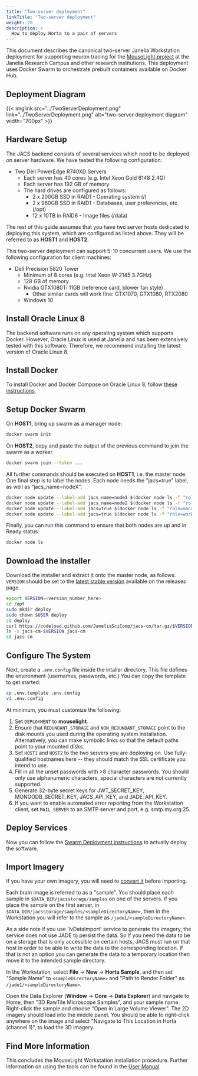 ```yaml
---
title: "Two-server deployment"
linkTitle: "Two-server deployment"
weight: 20
description: >
  How to deploy Horta to a pair of servers
---
```


This document describes the canonical two-server Janelia Workstation deployment for supporting neuron tracing for the [MouseLight project](https://www.janelia.org/project-team/mouselight) at the Janelia Research Campus and other research institutions. This deployment uses Docker Swarm to orchestrate prebuilt containers available on Docker Hub.

## Deployment Diagram

{{< imglink src="../TwoServerDeployment.png" link="../TwoServerDeployment.png" alt="two-server deployment diagram" width="700px" >}}

## Hardware Setup

The JACS backend consists of several services which need to be deployed on server hardware. We have tested the following configuration:

* Two Dell PowerEdge R740XD Servers
  * Each server has 40 cores (e.g. Intel Xeon Gold 6148 2.4G)
  * Each server has 192 GB of memory
  * The hard drives are configured as follows:
    * 2 x 200GB SSD in RAID1 - Operating system (/)
    * 2 x 960GB SSD in RAID1 - Databases, user preferences, etc. (/opt)
    * 12 x 10TB in RAID6 - Image files (/data)

The rest of this guide assumes that you have two server hosts dedicated to deploying this system, which are configured as listed above. They will be referred to as **HOST1** and **HOST2**.

This two-server deployment can support 5-10 concurrent users. We use the following configuration for client machines:

* Dell Precision 5820 Tower
  * Minimum of 8 cores (e.g. Intel Xeon W-2145 3.7GHz)
  * 128 GB of memory
  * Nvidia GTX1080Ti 11GB (reference card, blower fan style)
    * Other similar cards will work fine: GTX1070, GTX1080, RTX2080
  * Windows 10

## Install Oracle Linux 8

The backend software runs on any operating system which supports Docker. However, Oracle Linux is used at Janelia and has been extensively tested with this software. Therefore, we recommend installing the latest version of Oracle Linux 8.

## Install Docker

To install Docker and Docker Compose on Oracle Linux 8, follow [these instructions](../installingdocker).

## Setup Docker Swarm

On **HOST1**, bring up swarm as a manager node:

```bash
docker swarm init
```

On **HOST2**, copy and paste the output of the previous command to join the swarm as a worker.

```bash
docker swarm join --token ...
```

All further commands should be executed on **HOST1**, i.e. the master node. One final step is to label the nodes. Each node needs the "jacs=true" label, as well as "jacs_name=nodeX".

```bash
docker node update --label-add jacs_name=node1 $(docker node ls -f "role=manager" --format "{{.ID}}")
docker node update --label-add jacs_name=node2 $(docker node ls -f "role=worker" --format "{{.ID}}")
docker node update --label-add jacs=true $(docker node ls -f "role=manager" --format "{{.ID}}")
docker node update --label-add jacs=true $(docker node ls -f "role=worker" --format "{{.ID}}")
```

Finally, you can run this command to ensure that both nodes are up and in Ready status:

```bash
docker node ls
```

## Download the installer

Download the installer and extract it onto the master node, as follows. `VERSION` should be set to the [latest stable version](https://github.com/JaneliaSciComp/jacs-cm/releases) available on the releases page.

```bash
export VERSION=<version_number_here>
cd /opt
sudo mkdir deploy
sudo chown $USER deploy
cd deploy
curl https://codeload.github.com/JaneliaSciComp/jacs-cm/tar.gz/$VERSION | tar xvz
ln -s jacs-cm-$VERSION jacs-cm
cd jacs-cm
```

## Configure The System

Next, create a `.env.config` file inside the intaller directory. This file defines the environment (usernames, passwords, etc.) You can copy the template to get started:

```bash
cp .env.template .env.config
vi .env.config
```

At minimum, you must customize the following:

1. Set `DEPLOYMENT` to **mouselight**.
2. Ensure that `REDUNDANT_STORAGE` and `NON_REDUNDANT_STORAGE` point to the disk mounts you used during the operating system installation. Alternatively, you can make symbolic links so that the default paths point to your mounted disks.
3. Set `HOST1` and `HOST2` to the two servers you are deploying on. Use fully-qualified hostnames here -- they should match the SSL certificate you intend to use.
4. Fill in all the unset passwords with >8 character passwords. You should only use alphanumeric characters, special characters are not currently supported.
5. Generate 32-byte secret keys for JWT_SECRET_KEY, MONGODB_SECRET_KEY, JACS_API_KEY, and JADE_API_KEY.
6. If you want to enable automated error reporting from the Workstation client, set `MAIL_SERVER` to an SMTP server and port, e.g. smtp.my.org:25.

## Deploy Services

Now you can follow the [Swarm Deployment instructions](../swarmdeployment) to actually deploy the software.

## Import Imagery

If you have your own imagery, you will need to [convert it](../dataimport) before importing.

Each brain image is referred to as a "sample". You should place each sample in `$DATA_DIR/jacsstorage/samples` on one of the servers. If you place the sample on the first server, in `$DATA_DIR/jacsstorage/samples/<sampleDirectoryName>`, then in the Workstation you will refer to the sample as `/jade1/<sampleDirectoryName>`.

As a side note if you use 'lvDataImport' service to generate the imagery, the service does not use JADE to persist the data. So if you need the data to be on a storage that is only accessible on certain hosts, JACS must run on that host in order to be able to write the data to the corresponding location. If that is not an option you can generate the data to a temporary location then move it to the intended sample directory.

In the Workstation, select **File** → **New** → **Horta Sample**, and then set "Sample Name" to `<sampleDirectoryName>` and "Path to Render Folder" as `/jade1/<sampleDirectoryName>`.

Open the Data Explorer (**Window** → **Core** → **Data Explorer**) and navigate to Home, then "3D RawTile Microscope Samples", and your sample name. Right-click the sample and choose "Open in Large Volume Viewer". The 2D imagery should load into the middle panel. You should be able to right-click anywhere on the image and select "Navigate to This Location in Horta (channel 1)", to load the 3D imagery.

## Find More Information

This concludes the MouseLight Workstation installation procedure. Further information on using the tools can be found in the [User Manual](../../../user_manual).
